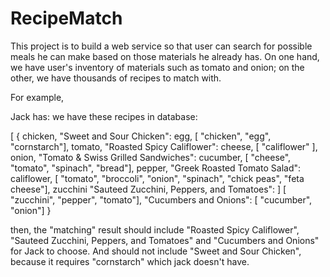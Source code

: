 RecipeMatch
=================================

This project is to build a web service so that user can search for possible
meals he can make based on those materials he already has.
On one hand, we have user's inventory of materials such as tomato and onion;
on the other, we have thousands of recipes to match with.

For example,

Jack has:                           we have these recipes in database:

[	                               {
	chicken,                            "Sweet and Sour Chicken":
	egg,                              		[ "chicken", "egg", "cornstarch"],
	tomato,                            	"Roasted Spicy Califlower":
	cheese,	                        		[ "califlower" ],
	onion,                             	"Tomato & Swiss Grilled Sandwiches":
	cucumber,                          		[ "cheese", "tomato", "spinach", "bread"],
	pepper,                            	"Greek Roasted Tomato Salad":
	califlower,                        		[ "tomato", "broccoli", "onion", "spinach", "chick peas", "feta cheese"],
	zucchini                           	"Sauteed Zucchini, Peppers, and Tomatoes":
]		                               		[ "zucchini", "pepper", "tomato"],
		                               	"Cucumbers and Onions":
		                               		[ "cucumber", "onion"]
		                            }

then, the "matching" result should include "Roasted Spicy Califlower",
"Sauteed Zucchini, Peppers, and Tomatoes" and "Cucumbers and Onions" for Jack to choose.
And should not include "Sweet and Sour Chicken", because it requires "cornstarch"
which jack doesn't have.




